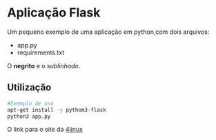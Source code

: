 # Aplicação Flask

Um pequeno exemplo de uma aplicação em python,com dois arquivos:

- app.py
- requirements.txt

O **negrito** e o *sublinhado*.

## Utilização

```bash
#Exemplo de uso
apt-get install -y pythom3-flask
python3 app.py
```
O link para o site da [4linux](https://4linux.com.br)
